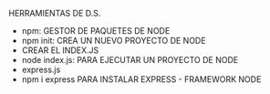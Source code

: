 HERRAMIENTAS DE D.S.
- npm: GESTOR DE PAQUETES DE NODE
- npm init: CREA UN NUEVO PROYECTO DE NODE 
- CREAR EL INDEX.JS 
- node index.js: PARA EJECUTAR UN PROYECTO DE NODE
- express.js 
- npm i express PARA INSTALAR EXPRESS - FRAMEWORK NODE


